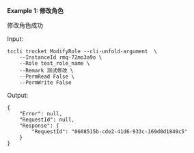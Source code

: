 **Example 1: 修改角色**

修改角色成功

Input: 

```
tccli trocket ModifyRole --cli-unfold-argument  \
    --InstanceId rmq-72mo3a9o \
    --Role test_role_name \
    --Remark 测试修改 \
    --PermRead False \
    --PermWrite False
```

Output: 
```
{
    "Error": null,
    "RequestId": null,
    "Response": {
        "RequestId": "0608515b-cde2-41d6-933c-169d0d1849c5"
    }
}
```

